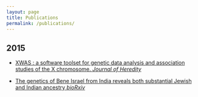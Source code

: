 ```yaml
---
layout: page
title: Publications
permalink: /publications/
---
```


2015
----
 - [XWAS : a software toolset for genetic data analysis and association studies of the X chromosome. *Journal of Heredity*](http://www.ncbi.nlm.nih.gov/pubmed/26268243)

 - [The genetics of Bene Israel from India reveals both substantial Jewish and Indian ancestry *bioRxiv*](http://biorxiv.org/content/early/2015/09/10/025809)


